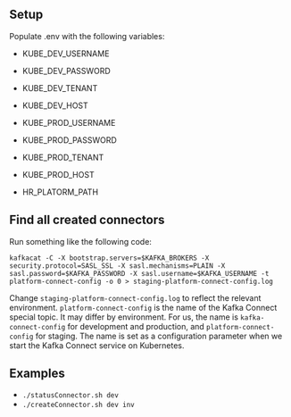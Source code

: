 ## Setup
Populate .env with the following variables:

* KUBE_DEV_USERNAME
* KUBE_DEV_PASSWORD
* KUBE_DEV_TENANT
* KUBE_DEV_HOST

* KUBE_PROD_USERNAME
* KUBE_PROD_PASSWORD
* KUBE_PROD_TENANT
* KUBE_PROD_HOST

* HR_PLATORM_PATH

## Find all created connectors

Run something like the following code:

```
kafkacat -C -X bootstrap.servers=$KAFKA_BROKERS -X security.protocol=SASL_SSL -X sasl.mechanisms=PLAIN -X sasl.password=$KAFKA_PASSWORD -X sasl.username=$KAFKA_USERNAME -t platform-connect-config -o 0 > staging-platform-connect-config.log
```
Change `staging-platform-connect-config.log` to reflect the relevant environment. `platform-connect-config` is the name of the Kafka Connect special topic. It may differ by environment. For us, the name is `kafka-connect-config` for development and production, and `platform-connect-config` for staging. The name is set as a configuration parameter when we start the Kafka Connect service on Kubernetes.

## Examples
* `./statusConnector.sh dev`
* `./createConnector.sh dev inv`
